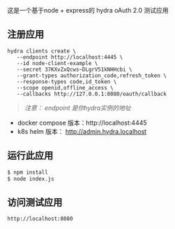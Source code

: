 这是一个基于node + express的 hydra oAuth 2.0 测试应用
## 注册应用
 ```
 hydra clients create \
    --endpoint http://localhost:4445 \
    --id node-client-example \
    --secret 37KXvZxQcws~DLgrV51kNHHcbi \
    --grant-types authorization_code,refresh_token \
    --response-types code,id_token \
    --scope openid,offline_access \
    --callbacks http://127.0.0.1:8080/oauth/callback

 ```
> *注意： endpoint 是你hydra实例的地址*
- docker compose 版本：http://localhost:4445
- k8s helm 版本： http://admin.hydra.localhost

## 运行此应用

```bash
$ npm install
$ node index.js
```

## 访问测试应用
```
http://localhost:8080
```

